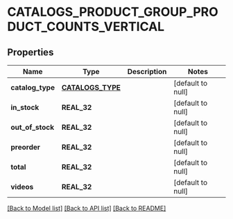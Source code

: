 # CATALOGS_PRODUCT_GROUP_PRODUCT_COUNTS_VERTICAL

## Properties
Name | Type | Description | Notes
------------ | ------------- | ------------- | -------------
**catalog_type** | [**CATALOGS_TYPE**](CatalogsType.md) |  | [default to null]
**in_stock** | **REAL_32** |  | [default to null]
**out_of_stock** | **REAL_32** |  | [default to null]
**preorder** | **REAL_32** |  | [default to null]
**total** | **REAL_32** |  | [default to null]
**videos** | **REAL_32** |  | [default to null]

[[Back to Model list]](../README.md#documentation-for-models) [[Back to API list]](../README.md#documentation-for-api-endpoints) [[Back to README]](../README.md)


